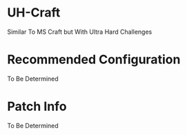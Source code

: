 # UH-Craft
Similar To MS Craft but With Ultra Hard Challenges
# Recommended Configuration
To Be Determined
# Patch Info
To Be Determined
